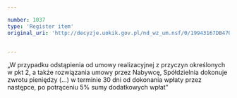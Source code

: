 ```yaml
---

number: 1037
type: 'Register item'
original_uri: 'http://decyzje.uokik.gov.pl/nd_wz_um.nsf/0/19943167DB470B22C12572DD003297B9?OpenDocument'


---
```


„W przypadku odstąpienia od umowy realizacyjnej z przyczyn określonych w pkt 2, a także rozwiązania umowy przez Nabywcę, Spółdzielnia dokonuje zwrotu pieniędzy (...) w terminie 30 dni od dokonania wpłaty przez następce, po potrąceniu 5% sumy dodatkowych wpłat”
